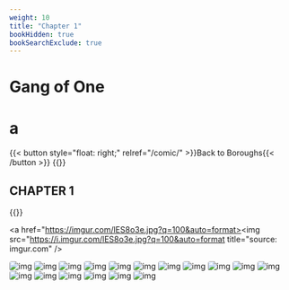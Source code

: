 ```yaml
---
weight: 10
title: "Chapter 1"
bookHidden: true
bookSearchExclude: true
---
```

<style>
img {
	margin: 0rem 0;
	border-inline-start: o solid var(--gray-200);
	border-radius: .25rem;
}
</style>

<div id="headerbox">
  <h1 class="title">Gang of One</h1>
  <h1 class="emoji"id="whirlybat">a</h1>
</div>
<div style="clear: both;"></div>

<!--<h5 span class="tag gray"> COMIC </h5>
<h6 span class="sitetag">Story</h6>-->
{{< button style="float: right;" relref="/comic/" >}}Back to Boroughs{{< /button >}}
{{<hint panel>}}
<h2 span class="tag gray"> CHAPTER 1 </h2>
{{</hint>}}

<a href="https://imgur.com/lES8o3e.jpg?q=100&auto=format><img src="https://i.imgur.com/lES8o3e.jpg?q=100&auto=format title="source: imgur.com" /></a>


![img](https://millmint.imgix.net/images/comics/drafts/1.jpg?q=100&auto=format)
![img](https://millmint.imgix.net/images/comics/drafts/2.jpg?q=100&auto=format)
![img](https://millmint.imgix.net/images/comics/drafts/3.jpg?q=100&auto=format)
![img](https://millmint.imgix.net/images/comics/drafts/4.jpg?q=100&auto=format)
![img](https://millmint.imgix.net/images/comics/drafts/5.jpg?q=100&auto=format)
![img](https://millmint.imgix.net/images/comics/drafts/6.jpg?q=100&auto=format)
![img](https://millmint.imgix.net/images/comics/drafts/7.jpg?q=100&auto=format)
![img](https://millmint.imgix.net/images/comics/drafts/8.jpg?q=100&auto=format)
![img](https://millmint.imgix.net/images/comics/drafts/9.jpg?q=100&auto=format)
![img](https://millmint.imgix.net/images/comics/drafts/10.jpg?q=100&auto=format)
![img](https://millmint.imgix.net/images/comics/drafts/11.jpg?q=100&auto=format)
![img](https://millmint.imgix.net/images/comics/drafts/12.jpg?q=100&auto=format)
![img](https://millmint.imgix.net/images/comics/drafts/13.jpg?q=100&auto=format)
![img](https://millmint.imgix.net/images/comics/drafts/14.jpg?q=100&auto=format)
![img](https://millmint.imgix.net/images/comics/drafts/15.jpg?q=100&auto=format)
![img](https://millmint.imgix.net/images/comics/drafts/16.jpg?q=100&auto=format)
![img](https://millmint.imgix.net/images/comics/drafts/17.jpg?q=100&auto=format)
